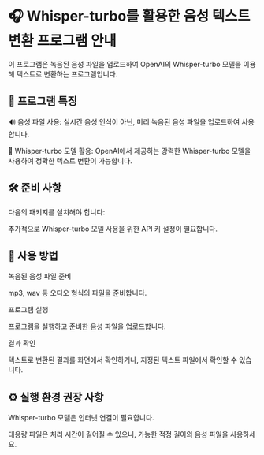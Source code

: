 # 🎧 Whisper-turbo를 활용한 음성 텍스트 변환 프로그램 안내

이 프로그램은 녹음된 음성 파일을 업로드하여 OpenAI의 Whisper-turbo 모델을 이용해 텍스트로 변환하는 프로그램입니다.

## 🚩 프로그램 특징

 🔊 음성 파일 사용: 실시간 음성 인식이 아닌, 미리 녹음된 음성 파일을 업로드하여 사용합니다.

 🧠 Whisper-turbo 모델 활용: OpenAI에서 제공하는 강력한 Whisper-turbo 모델을 사용하여 정확한 텍스트 변환이 가능합니다.

## 🛠️ 준비 사항

다음의 패키지를 설치해야 합니다:

추가적으로 Whisper-turbo 모델 사용을 위한 API 키 설정이 필요합니다.

## 🚀 사용 방법

녹음된 음성 파일 준비

mp3, wav 등 오디오 형식의 파일을 준비합니다.

프로그램 실행

프로그램을 실행하고 준비한 음성 파일을 업로드합니다.

결과 확인

텍스트로 변환된 결과를 화면에서 확인하거나, 지정된 텍스트 파일에서 확인할 수 있습니다.

## ⚙️ 실행 환경 권장 사항

Whisper-turbo 모델은 인터넷 연결이 필요합니다.

대용량 파일은 처리 시간이 길어질 수 있으니, 가능한 적정 길이의 음성 파일을 사용하세요.


